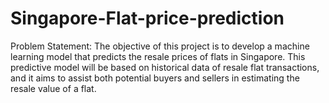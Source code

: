 # Singapore-Flat-price-prediction

Problem Statement:
The objective of this project is to develop a machine learning model that predicts the resale prices of flats in Singapore. This predictive model will be based on historical data of resale flat transactions, and it aims to assist both potential buyers and sellers in estimating the resale value of a flat.


